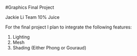 #Graphics Final Project

Jackie Li
Team 10% Juice

For the final project I plan to integrate the following features:

1. Lighting
2. Mesh
3. Shading (Either Phong or Gouraud)
